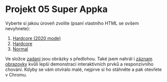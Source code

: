# Projekt 05 Super Appka

Vyberte si jakou úroveň zvolíte (psaní vlastního HTML se ovšem nevyhnete):

1. [Hardcore (2020 mode)](/zadani/hardcore-2020-mode/)
1. [Hardcore](/zadani/hardcore/)
1. [Normal](/zadani/normal/)

Ve složce [zadani](/zadani/) jsou obrázky s předlohou. Také jsem nahrál i [záznam obrazovky](https://drive.google.com/file/d/13ysWIDX5TwqvuhppgqH1WE3B-m_eV98S/view?usp=sharing) kvůli lepší demonstraci interaktivních prvků a responzivního chování. Kdyby se vám otvíralo malé, nejprve si ho stáhněte a pak otevřete v Chromu.